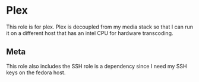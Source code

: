 # Plex

This role is for plex. Plex is decoupled from my media stack so that I can run it on a different host that has an intel CPU for hardware transcoding.

## Meta

This role also includes the SSH role is a dependency since I need my SSH keys on the fedora host.
